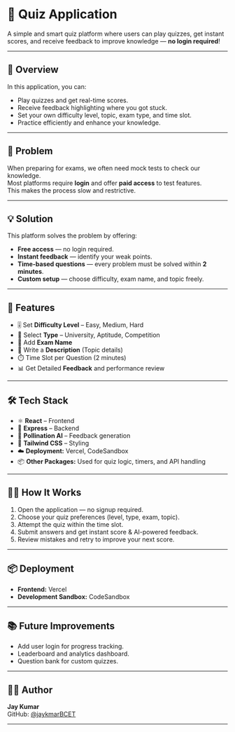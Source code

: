 # 🧠 Quiz Application

A simple and smart quiz platform where users can play quizzes, get instant scores, and receive feedback to improve knowledge — **no login required**!

---

## 🎯 Overview

In this application, you can:
- Play quizzes and get real-time scores.
- Receive feedback highlighting where you got stuck.
- Set your own difficulty level, topic, exam type, and time slot.
- Practice efficiently and enhance your knowledge.

---

## 🧩 Problem

When preparing for exams, we often need mock tests to check our knowledge.  
Most platforms require **login** and offer **paid access** to test features.  
This makes the process slow and restrictive.

---

## 💡 Solution

This platform solves the problem by offering:
- **Free access** — no login required.  
- **Instant feedback** — identify your weak points.  
- **Time-based questions** — every problem must be solved within **2 minutes**.  
- **Custom setup** — choose difficulty, exam name, and topic freely.

---

## 🚀 Features

- 🎚️ Set **Difficulty Level** – Easy, Medium, Hard  
- 🧾 Select **Type** – University, Aptitude, Competition  
- 🏫 Add **Exam Name**  
- 📝 Write a **Description** (Topic details)  
- ⏱️ Time Slot per Question (2 minutes)  
- 📊 Get Detailed **Feedback** and performance review  

---

## 🛠️ Tech Stack

- ⚛️ **React** – Frontend  
- 🧩 **Express** – Backend  
- 🤖 **Pollination AI** – Feedback generation  
- 🎨 **Tailwind CSS** – Styling  
- ☁️ **Deployment:** Vercel, CodeSandbox  
- 📦 **Other Packages:** Used for quiz logic, timers, and API handling  

---

## 🧑‍💻 How It Works

1. Open the application — no signup required.  
2. Choose your quiz preferences (level, type, exam, topic).  
3. Attempt the quiz within the time slot.  
4. Submit answers and get instant score & AI-powered feedback.  
5. Review mistakes and retry to improve your next score.  

---

## 📦 Deployment

- **Frontend:** Vercel  
- **Development Sandbox:** CodeSandbox  

---

## 📚 Future Improvements

- Add user login for progress tracking.  
- Leaderboard and analytics dashboard.  
- Question bank for custom quizzes.  

---

## 👨‍💻 Author

**Jay Kumar**  
GitHub: [@jaykmarBCET](https://github.com/jaykmarBCET)

---


